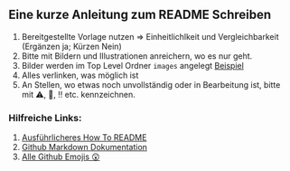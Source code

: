 ## Eine kurze Anleitung zum README Schreiben

1. Bereitgestellte Vorlage nutzen => Einheitlichlkeit und Vergleichbarkeit (Ergänzen ja; Kürzen Nein)
2. Bitte mit Bildern und Illustrationen anreichern, wo es nur geht.
3. Bilder werden im Top Level Ordner `images` angelegt [Beispiel](https://github.com/FelixGI1516/GeoSoftII_SST_Process)
3. Alles verlinken, was möglich ist
3. An Stellen, wo etwas noch unvollständig oder in Bearbeitung ist, bitte mit :warning:, :construction:, :bangbang: etc. kennzeichnen.

### Hilfreiche Links:

1. [Ausführlicheres How To README](https://bulldogjob.com/news/449-how-to-write-a-good-readme-for-your-github-project)
2. [Github Markdown Dokumentation](https://docs.github.com/en/free-pro-team@latest/github/writing-on-github/basic-writing-and-formatting-syntax)
3. [Alle Github Emojis :astonished: ](https://gist.github.com/rxaviers/7360908)
